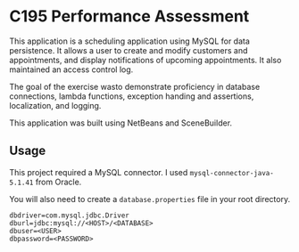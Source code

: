 # C195 Performance Assessment
This application is a scheduling application using MySQL for data persistence. It
allows a user to create and modify customers and appointments, and display notifications
of upcoming appointments. It also maintained an access control log.

The goal of the exercise wasto demonstrate proficiency in database connections, 
lambda functions, exception handing and assertions, localization, and logging.

This application was built using NetBeans and SceneBuilder.

## Usage
This project required a MySQL connector. I used `mysql-connector-java-5.1.41`
from Oracle.

You will also need to create a `database.properties` file in your root directory.

```
dbdriver=com.mysql.jdbc.Driver
dburl=jdbc:mysql://<HOST>/<DATABASE>
dbuser=<USER>
dbpassword=<PASSWORD>
```